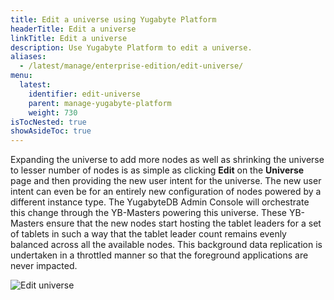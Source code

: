 ```yaml
---
title: Edit a universe using Yugabyte Platform
headerTitle: Edit a universe
linkTitle: Edit a universe
description: Use Yugabyte Platform to edit a universe.
aliases:
  - /latest/manage/enterprise-edition/edit-universe/
menu:
  latest:
    identifier: edit-universe
    parent: manage-yugabyte-platform
    weight: 730
isTocNested: true
showAsideToc: true
---
```


Expanding the universe to add more nodes as well as shrinking the universe to lesser number of nodes is as simple as clicking **Edit** on the **Universe** page and then providing the new user intent for the universe. The new user intent can even be for an entirely new configuration of nodes powered by a different instance type. The YugabyteDB Admin Console will orchestrate this change through the YB-Masters powering this universe. These YB-Masters ensure that the new nodes start hosting the tablet leaders for a set of tablets in such a way that the tablet leader count remains evenly balanced across all the available nodes. This background data replication is undertaken in a throttled manner so that the foreground applications are never impacted.

![Edit universe](/images/ee/edit-univ.png)
